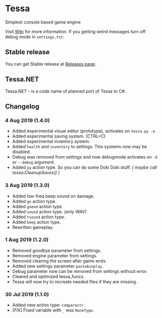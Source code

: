 # Tessa
Simplest console based game engine

Visit [Wiki](https://github.com/JackGlow/Tessa/wiki) for more information.
If you getting weird messages turn off debug mode in `settings.txt`.

## Stable release
You can get Stable release at [Releases page](https://github.com/lmnyx/Tessa/releases).

## Tessa.NET
Tessa.NET - is a code name of planned port of Tessa to C#.

## Changelog

### 4 Aug 2019 (1.4.0)
* Added experimental visual editor (prototype), activates on `tessa.py -e`
* Added experimental saving system. (CTRL+C)
* Added experimental inventory system.
* Added `health` and `inventory` to settings. This systems now may be disabled.
* Debug was removed from settings and now debugmode activates on `-d` or `--debug` argument.
* Added `py` action type. So you can do some Doki Doki stuff. *( maybe call tessa.CleanupSaves() )*
### 3 Aug 2019 (1.3.0)
* Added low-freq beep sound on damage.
* Added `go` action type.
* Added `goend` action type.
* Added `sound` action type. *(only WAV)*
* Added `tsound` action type.
* Added `beep` action type.
* Rewritten gameplay.
### 1 Aug 2019 (1.2.0)
* Removed goodbye parameter from settings.
* Removed engine parameter from settings.
* Removed clearing the screen after game ends.
* Added new settings parameter `pastebinplay`.
* Debug parameter now can be removed from settings without error.
* Cleared and optimized tessa_funcs.
* Tessa will now try to recreate needed files if they are missing.
### 30 Jul 2019 (1.1.0)
* Added new action type: `comparestr`.
* [FIX] Fixed variable with `_` was `NoneType`.
